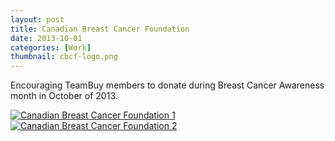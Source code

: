 ```yaml
---
layout: post
title: Canadian Breast Cancer Foundation
date: 2013-10-01
categories: [Work]
thumbnail: cbcf-logo.png
---
```

<p>Encouraging TeamBuy members to donate during Breast Cancer Awareness month in October of 2013.</p>

<a class="zoom" href="{{ site.url }}/images/CBC awareness.jpg">
  <img alt="Canadian Breast Cancer Foundation 1" src="{{ site.url }}/images/CBC awareness.jpg"/>
</a>

<a class="zoom" href="{{ site.url }}/images/CBCFcopy.png">
  <img alt="Canadian Breast Cancer Foundation 2" src="{{ site.url }}/images/CBCFcopy.png"/>
</a>
